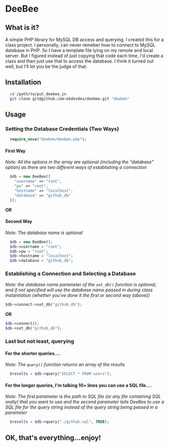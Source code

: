 DeeBee
======

What is it?
-----------
A simple PHP library for MySQL DB access and querying. I created this for a class project. I personally, can never remeber how to connect to MySQL database in PHP. So I have a template file lying on my remote and local server. But I figured instead of just copying that code each time, I'd create a class and then just use that to access the database. I think it turned out well, but I'll let you be the judge of that.

Installation
------------
```bash
  cd /path/to/put_deebee_in
  git clone git@github.com:ekdevdes/deebee.git "deebee"
```

Usage
-----

### Setting the Database Credentials (Two Ways)

```php
  require_once("deebee/deebee.php");
```

#### First Way
*Note: All the options in the array are optional (including the "database" option) as there are two different ways of establishing a connection*

```php
  $db = new DeeBee([
    "username" => "root",
    "pw" => "root",
    "hostname" => "localhost",
    "database" => "github_db" 
  ]);
```
**OR**

#### Second Way
*Note: The database name is optional*

```php
  $db = new DeeBee();
  $db->username = "root";
  $db->pw = "root";
  $db->hostname = "localhost";
  $db->database = "github_db";
```

### Establishing a Connection and Selecting a Database
*Note: the database name parameter of the `set_db()` function is optional, and if not specified will use the database name passed in during class instantiation (whether you've done it the first or second way (above))*

```php
$db->connect->set_db("github_db");
```

**OR**

```php
$db->connect();
$db->set_db("github_db");
```

### Last but not least, querying

#### For the shorter queries....
*Note: The `query()` function returns an array of the results*

```php 
  $results = $db->query("SELECT * FROM users");
```

#### For the longer queries, I'm talking 10+ lines you can use a SQL file....
*Note: The first parameter is the path to SQL file (or any file containing SQL really) that you want to use and the second parameter tells DeeBee to use a SQL file for the query string instead of the query string being passed in a parameter*

```php
  $results = $db->query("./github.sql", TRUE);
```

## OK, that's everything...enjoy!
